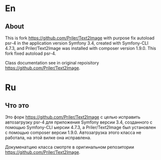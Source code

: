 # En

## About

This is fork https://github.com/Priler/Text2Image with purpose fix autoload psr-4 in the application version Symfony 3.4, created with Symfony-CLI 4.7.3, and Priler/Text2Image was installed with composer version 1.9.0. This fork fixed autoload psr-4.

Class documentation see in original repoisitory https://github.com/Priler/Text2Image.

# Ru

## Что это

Это форк https://github.com/Priler/Text2Image с целью исправить автозагрузку psr-4 для приложения Symfony версии 3.4, созданного с помощью Symfony-CLI ыерсии 4.7.3, а Priler/Text2Image был установлен с помощью composer версии 1.9.0. Автозагрузка этого класса не работала, на этой вилке она исправлена.

Докуменатцию класса смотрте в оригинальном репозитории https://github.com/Priler/Text2Image.